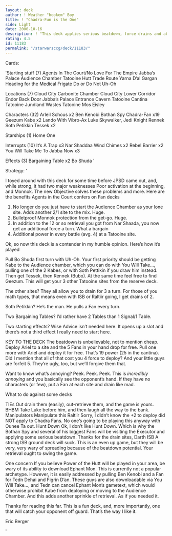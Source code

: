 ```yaml
---
layout: deck
author: ! Weather "hookem" Boy
title: ! "Chadra-Fun is the One"
side: Light
date: 2000-10-16
description: ! "This deck applies serious beatdown, force drains and abuses the hell out of the new JPSD cards."
rating: 4.5
id: 11183
permalink: "/starwarsccg/deck/11183/"
---
```

Cards: 

'Starting stuff (7)
Agents In The Court/No Love For The Empire
Jabba’s Palace Audience Chamber
Tatooine Hutt Trade Route
Yarna D’al Gargan
Heading for the Medical Frigate
Do or Do Not
Uh-Oh

Locations (7)
Cloud City Carbonite Chamber
Cloud City Lower Corridor
Endor Back Door
Jabba’s Palace Entrance Cavern
Tatooine Cantina
Tatooine Jundland Wastes
Tatooine Mos Eisley

Characters (32)
Arleil Schous  x2
Ben Kenobi
Bothan Spy
Chadra-Fan  x19
Geezum
Kabe  x2
Lando With Vibro-Ax
Luke Skywalker, Jedi Knight
Rennek
Soth Petikkin
Tessek	x2

Starships (1)
Home One

Interrupts (10)
It’s A Trap  x3
Nar Shaddaa Wind Chimes  x2
Rebel Barrier  x2
You Will Take Me To Jabba Now  x3

Effects (3)
Bargaining Table  x2
Bo Shuda
'

Strategy: '


I toyed around with this deck for some time before JPSD came out, and, while strong, it had two major weaknesses Poor activation at the beginning, and Monnok. The new Objective solves these problems and more. Here are the benefits Agents in the Court confers on Fan decks

1) No longer do you just have to start the Audience Chamber as your lone site. Adds another 2/1 site to the mix. Huge.
2) Bulletproof Monnok protection from the get-go. Huge.
3) In addition to the 12 or so retrieval you got from Nar Shaada, you now get an additional force a turn. What a bargain
4) Additional power in every battle (avg. 4) at a Tatooine site.

Ok, so now this deck is a contender in my humble opinion. Here’s how it’s played

Pull Bo Shuda first turn with Uh-Oh. Your first priority should be getting Kabe to the Audience chamber, which you can do with You Will Take..., pulling one of the 2 Kabes, or with Soth Pettikin if you draw him instead. Then get Tessek, then Rennek (Bubo). At the same time feel free to find Geezum. This will get your 3 other Tatooine sites from the reserve deck.

The other sites? They all allow you to drain for 3 a turn. For those of you math types, that means even with ISB or Raltiir going, I get drains of 2.

Soth Petikkin? He’s the man. He pulls a Fan every turn.

Two Bargaining Tables? I’d rather have 2 Tables than 1 Signal/1 Table.

Two starting effects? Wise Advice isn’t needed here. It opens up a slot and there’s not a third effect I really need to start here.

KEY TO THE DECK The beatdown is unbelievable, not to mention cheap. Deploy Ariel to a site and the 5 Fans in your hand drop for free. Pull one more with Ariel and deploy it for free. That’s 19 power (25 in the cantina). Did I mention that all of that cost you 4 force to deploy? And your little guys are forfeit 5. They’re ugly, too, but we’ll forgive them that.

Want to know what’s annoying? Peek. Peek. Peek. This is *incredibly annoying* and you basically see the opponent’s hand. If they have no characters (or few), put a Fan at each site and drain like mad.

What to do against some decks

TIEs Out drain them (easily), out-retrieve them, and the game is yours.
BHBM Take Luke before him, and then laugh all the way to the bank.
Manipulators Manipulate this
Raltiir Sorry, I didn’t know the +2 to deploy did NOT apply to Chadra Fans. No one’s going to be playing this anyway with Ounee Ta out.
Hunt Down Ok, I don’t like Hunt Down. Which is why the Bothan Spy and several of his biggest Fans will be visiting the Executor and applying some serious beatdown. Thanks for the drain sites, Darth
ISB A strong ISB ground deck will suck. This is an even up game, but they will be very, very wary of spreading because of the beatdown potential. Your retrieval ought to swing the game.

One concern If you believe Power of the Hutt will be played in your area, be wary of its ability to download Ephant Mon. This is currently not a popular archetype. However, it is easily addressed by pulling Ben Kenobi and a Fan for Tedn Dehai and Figrin D’an. These guys are also downloadable via You Will Take..., and Tedn can cancel Ephant Mon’s gametext, which would otherwise prohibit Kabe from deploying or moving to the Audience Chamber. And this adds another sprinkle of retrieval. As if you needed it.

Thanks for reading this far. This is a fun deck, and, more importantly, one that will catch your opponent off guard. That’s the way I like it.

Eric Berger





'
